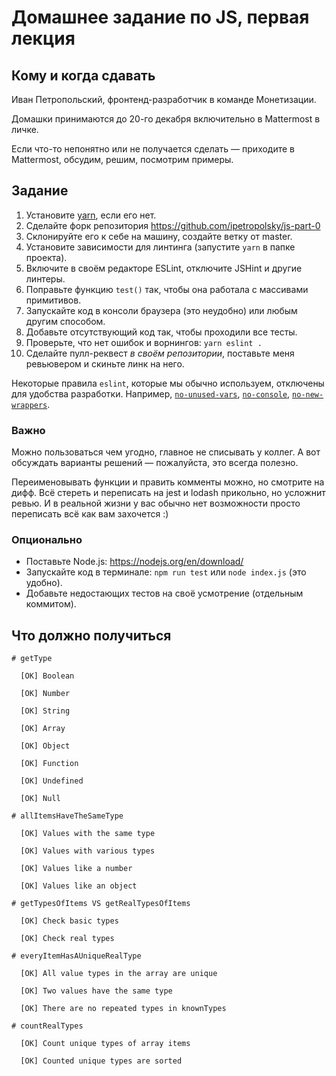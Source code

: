 # Домашнее задание по JS, первая лекция

## Кому и когда сдавать

Иван Петропольский, фронтенд-разработчик в команде Монетизации.

Домашки принимаются до 20-го декабря включительно в Mattermost в личке.

Если что-то непонятно или не получается сделать — приходите в Mattermost, обсудим, решим, посмотрим примеры.

## Задание

1) Установите [yarn](https://classic.yarnpkg.com/lang/en/docs/install/), если его нет.
2) Сделайте форк репозитория https://github.com/ipetropolsky/js-part-0
3) Склонируйте его к себе на машину, создайте ветку от master.
4) Установите зависимости для линтинга (запустите `yarn` в папке проекта).
5) Включите в своём редакторе ESLint, отключите JSHint и другие линтеры.
6) Поправьте функцию `test()` так, чтобы она работала с массивами примитивов.
7) Запускайте код в консоли браузера (это неудобно) или любым другим способом.
8) Добавьте отсутствующий код так, чтобы проходили все тесты.
9) Проверьте, что нет ошибок и ворнингов: `yarn eslint .`
10) Сделайте пулл-реквест *в своём репозитории*, поставьте меня ревьювером и скиньте линк на него.

Некоторые правила `eslint`, которые мы обычно используем, отключены для удобства разработки.
Например, [`no-unused-vars`](https://eslint.org/docs/latest/rules/no-unused-vars), [`no-console`](https://eslint.org/docs/latest/rules/no-console), [`no-new-wrappers`](https://eslint.org/docs/latest/rules/no-new-wrappers).

### Важно

Можно пользоваться чем угодно, главное не списывать у коллег. А вот обсуждать варианты решений — пожалуйста, это всегда полезно.

Переименовывать функции и править комменты можно, но смотрите на дифф.
Всё стереть и переписать на jest и lodash прикольно, но усложнит ревью.
И в реальной жизни у вас обычно нет возможности просто переписать всё как вам захочется :)

### Опционально

* Поставьте Node.js: https://nodejs.org/en/download/
* Запускайте код в терминале: `npm run test` или `node index.js` (это удобно).
* Добавьте недостающих тестов на своё усмотрение (отдельным коммитом).

## Что должно получиться

```
# getType

  [OK] Boolean

  [OK] Number

  [OK] String

  [OK] Array

  [OK] Object

  [OK] Function

  [OK] Undefined

  [OK] Null

# allItemsHaveTheSameType

  [OK] Values with the same type

  [OK] Values with various types

  [OK] Values like a number

  [OK] Values like an object

# getTypesOfItems VS getRealTypesOfItems

  [OK] Check basic types

  [OK] Check real types

# everyItemHasAUniqueRealType

  [OK] All value types in the array are unique

  [OK] Two values have the same type

  [OK] There are no repeated types in knownTypes

# countRealTypes

  [OK] Count unique types of array items

  [OK] Counted unique types are sorted
```

